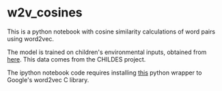 # w2v_cosines

This is a python notebook with cosine similarity calculations of word pairs using word2vec.

The model is trained on children's environmental inputs, obtained from [here](https://github.com/benjamincmorris/Semantic-Networks/tree/master/corpora). This data comes from the CHILDES project.

The ipython notebook code requires installing [this](https://github.com/danielfrg/word2vec) python wrapper to Google's word2vec C library.
